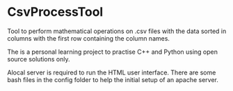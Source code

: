 # CsvProcessTool

Tool to perform mathematical operations on .csv files with the data sorted in columns with the first row containing the column names.

The is a personal learning project to practise C++ and Python using open source solutions only.

Alocal server is required to run the HTML user interface.
There are some bash files in the config folder to help the initial setup of an apache server.
